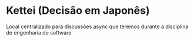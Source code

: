 # Kettei (Decisão em Japonês)
Local centralizado para discussões async que teremos durante a disciplina de engenharia de software
